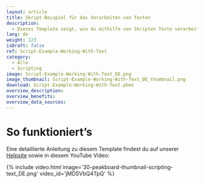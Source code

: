 ```yaml
---
layout: article
title: Skript-Beispiel für das Verarbeiten von Texten
description: 
  - Dieses Template zeigt, wie du mithilfe von Skripten Texte verarbeiten und manipulieren kannst.
lang: de
weight: 123
isDraft: false
ref: Script-Example-Working-With-Text
category:
  - Alle
  - Scripting
image: Script-Example-Working-With-Text_DE.png
image_thumbnail: Script-Example-Working-With-Text_DE_thumbnail.png
download: Script-Example-Working-With-Text.pbmx
overview_description:
overview_benefits:
overview_data_sources:
---
```



# So funktioniert’s
Eine detaillierte Anleitung zu diesem Template findest du auf unserer [Helpsite](https://help.peakboard.com/scripting/Script%20Templates/de-working-with-text.html) sowie in diesem YouTube Video:

{% include video.html image='30-peakboard-thumbnail-scripting-text_DE.png' video_id='jMDSVbQ4TpQ' %}

